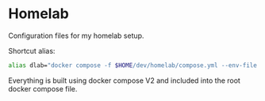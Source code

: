 # Homelab

Configuration files for my homelab setup.

Shortcut alias:
```bash
alias dlab="docker compose -f $HOME/dev/homelab/compose.yml --env-file $HOME/dev/homelab/.env"
```

Everything is built using docker compose V2 and included into the root docker compose file.